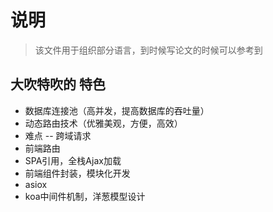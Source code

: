 # 说明

> 该文件用于组织部分语言，到时候写论文的时候可以参考到

## 大吹特吹的    特色

- 数据库连接池（高并发，提高数据库的吞吐量）
- 动态路由技术（优雅美观，方便，高效）
- 难点 -- 跨域请求
- 前端路由
- SPA引用，全栈Ajax加载
- 前端组件封装，模块化开发
- asiox
- koa中间件机制，洋葱模型设计
